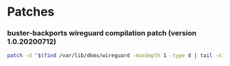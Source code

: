 # Patches

### buster-backports wireguard compilation patch (version 1.0.20200712)
```bash
patch -d "$(find /var/lib/dkms/wireguard -maxdepth 1 -type d | tail -n1)/source/compat" < wireguard.patch
```
